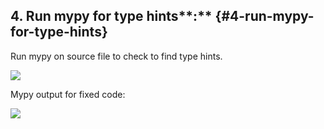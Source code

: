 ## 4. Run mypy for type hints**:** {#4-run-mypy-for-type-hints}

Run mypy on source file to check to find type hints.

![](media/media/image6.png)

Mypy output for fixed code:

![](media/media/image7.png)